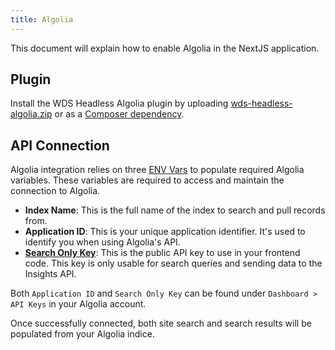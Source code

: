 ```yaml
---
title: Algolia
---
```


This document will explain how to enable Algolia in the NextJS application.

## Plugin

Install the WDS Headless Algolia plugin by uploading [wds-headless-algolia.zip](https://nextjs.wpengine.com/downloads/wds-headless-algolia.zip) or as a [Composer dependency](https://github.com/WebDevStudios/nextjs-wordpress-starter/blob/243686e8bb1957a57a8d7bdb341c8ca452786754/composer.json#L33).

## API Connection

Algolia integration relies on three [ENV Vars](/docs/frontend/env-variables) to populate required Algolia variables. These variables are required to access and maintain the connection to Algolia.

- **Index Name**: This is the full name of the index to search and pull records from.
- **Application ID**: This is your unique application identifier. It's used to identify you when using Algolia's API.
- [**Search Only Key**](https://www.algolia.com/doc/guides/security/api-keys/#search-only-api-key): This is the public API key to use in your frontend code. This key is only usable for search queries and sending data to the Insights API.

Both `Application ID` and `Search Only Key` can be found under `Dashboard > API Keys` in your Algolia account.

Once successfully connected, both site search and search results will be populated from your Algolia indice.

